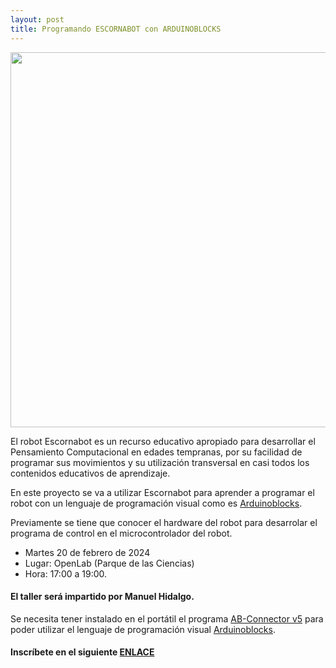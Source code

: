 ```yaml
---
layout: post
title: Programando ESCORNABOT con ARDUINOBLOCKS
---
```




<img src="http://clubroboticagranada.github.io/images/singularis2.jpg" width="600" />

El robot Escornabot es un recurso educativo apropiado para desarrollar el Pensamiento Computacional en edades tempranas, por su facilidad de programar sus movimientos y su utilización transversal en casi todos los contenidos educativos de aprendizaje.



En este proyecto se va a utilizar Escornabot para aprender a programar el robot con un lenguaje de programación visual como es [Arduinoblocks](http://www.arduinoblocks.com/).



Previamente se tiene que conocer el hardware del robot para desarrolar el programa de control en el microcontrolador del robot.



* Martes 20 de febrero de 2024
* Lugar: OpenLab (Parque de las Ciencias)
* Hora: 17:00 a 19:00.

#### El taller será impartido por Manuel Hidalgo.

Se necesita tener instalado en el portátil el programa [AB-Connector v5](http://www.arduinoblocks.com/web/site/abconnector5) para poder utilizar el lenguaje de programación visual [Arduinoblocks](http://www.arduinoblocks.com).









#### Inscríbete en el siguiente [**ENLACE**](https://forms.gle/KrUZiFhYPzyQuv2C8)
